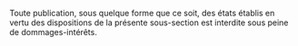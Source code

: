   
 Toute publication, sous quelque forme que ce soit, des états établis en vertu des dispositions de la présente sous-section est interdite sous peine de dommages-intérêts.  

  
